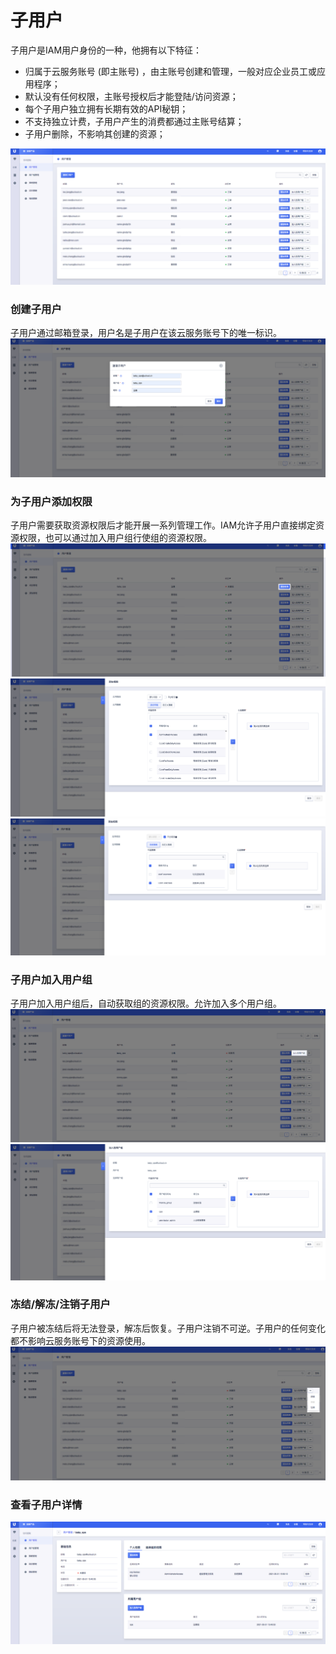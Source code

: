 

# 子用户

子用户是IAM用户身份的一种，他拥有以下特征：

- 归属于云服务账号 (即主账号) ，由主账号创建和管理，一般对应企业员工或应用程序；
- 默认没有任何权限，主账号授权后才能登陆/访问资源；
- 每个子用户独立拥有长期有效的API秘钥；
- 不支持独立计费，子用户产生的消费都通过主账号结算；
- 子用户删除，不影响其创建的资源；

![](/images/user/user_mainpage.png)


### 创建子用户

子用户通过邮箱登录，用户名是子用户在该云服务账号下的唯一标识。
![](/images/user/user_create.png)

### 为子用户添加权限

子用户需要获取资源权限后才能开展一系列管理工作。IAM允许子用户直接绑定资源权限，也可以通过加入用户组行使组的资源权限。
![](/images/user/user_attach_policy.png)
![](/images/user/user_pick_a_project_policy.png)
![](/images/user/user_pick_a_global_policy.png)


### 子用户加入用户组

子用户加入用户组后，自动获取组的资源权限。允许加入多个用户组。
![](/images/user/user_join_group.png)
![](/images/user/user_pick_a_group.png)


### 冻结/解冻/注销子用户

子用户被冻结后将无法登录，解冻后恢复。子用户注销不可逆。子用户的任何变化都不影响云服务账号下的资源使用。
![](/images/user/user_freezing_delete.png)

### 查看子用户详情

![](/images/user/user_more_info.png)
